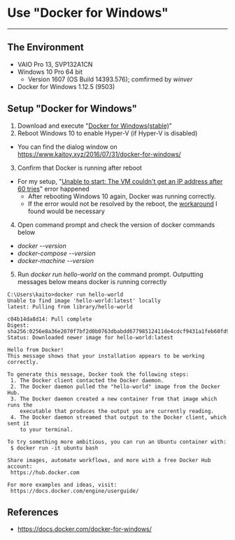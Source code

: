 # Use "Docker for Windows"
***
## The Environment
- VAIO Pro 13, SVP132A1CN
- Windows 10 Pro 64 bit
  * Version 1607 (OS Build 14393.576); comfirmed by *winver*
- Docker for Windows 1.12.5 (9503)

## Setup "Docker for Windows"
1. Download and execute "[Docker for Windows(stable)](https://docs.docker.com/docker-for-windows/#/download-docker-for-windows)"
2. Reboot Windows 10 to enable Hyper-V (if Hyper-V is disabled)
  * You can find the dialog window on https://www.kaitoy.xyz/2016/07/31/docker-for-windows/
3. Confirm that Docker is running after reboot
  * For my setup, "[Unable to start: The VM couldn't get an IP address after 60 tries](/notes/images/dockerForWindows_error.png)" error happened
    + After rebooting Windows 10 again, Docker was running correctly.
    + If the error would not be resolved by the reboot, the [workaround](https://github.com/docker/for-win/issues/54#issuecomment-257157813) I found would be necessary
4. Open command prompt and check the version of docker commands below
  * *docker --version*
  * *docker-compose --version*
  * *docker-machine --version*
5. Run *docker run hello-world* on the command prompt. Outputting messages below means docker is running correctly

```
C:\Users\kaito>docker run hello-world
Unable to find image 'hello-world:latest' locally
latest: Pulling from library/hello-world

c04b14da8d14: Pull complete
Digest: sha256:0256e8a36e2070f7bf2d0b0763dbabdd67798512411de4cdcf9431a1feb60fd9
Status: Downloaded newer image for hello-world:latest

Hello from Docker!
This message shows that your installation appears to be working correctly.

To generate this message, Docker took the following steps:
 1. The Docker client contacted the Docker daemon.
 2. The Docker daemon pulled the "hello-world" image from the Docker Hub.
 3. The Docker daemon created a new container from that image which runs the
    executable that produces the output you are currently reading.
 4. The Docker daemon streamed that output to the Docker client, which sent it
    to your terminal.

To try something more ambitious, you can run an Ubuntu container with:
 $ docker run -it ubuntu bash

Share images, automate workflows, and more with a free Docker Hub account:
 https://hub.docker.com

For more examples and ideas, visit:
 https://docs.docker.com/engine/userguide/
```

## References
- https://docs.docker.com/docker-for-windows/
